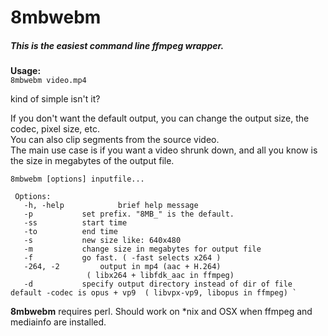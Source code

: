 # 8mbwebm
##### This is the easiest command line ffmpeg wrapper.
**Usage:**    
`8mbwebm video.mp4`

kind of simple isn't it? 

If you don't want the default output, you can change the output size, the codec, pixel size, etc.    
You can also clip segments from the source video.    
The main use case is if you want a video shrunk down, and all you know is the size in megabytes of the output file.


    8mbwebm [options] inputfile...

     Options:
       -h, -help            brief help message
       -p			set prefix. "8MB_" is the default.
       -ss 			start time
       -to 			end time
       -s			new size like: 640x480
       -m 			change size in megabytes for output file
       -f 			go fast. ( -fast selects x264 )
       -264, -2 		output in mp4 (aac + H.264) 
      			     ( libx264 + libfdk_aac in ffmpeg) 
       -d 			specify output directory instead of dir of file
    default -codec is opus + vp9  ( libvpx-vp9, libopus in ffmpeg) `

**8mbwebm** requires perl.  Should work on \*nix and OSX when ffmpeg and mediainfo are installed.
